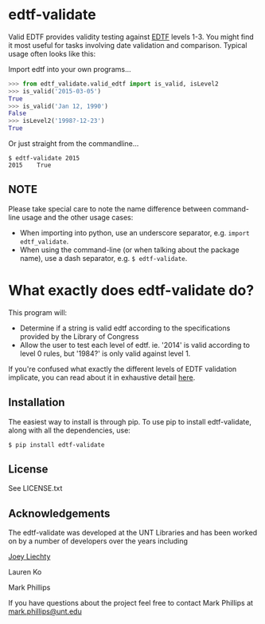 edtf-validate
=========================

Valid EDTF provides validity testing against [EDTF](http://www.loc.gov/standards/datetime/pre-submission.html)
levels 1-3. You might find it most useful for tasks involving date validation and comparison. Typical usage often looks like this:

Import edtf into your own programs...

```python
>>> from edtf_validate.valid_edtf import is_valid, isLevel2
>>> is_valid('2015-03-05')
True
>>> is_valid('Jan 12, 1990')
False
>>> isLevel2('1998?-12-23')
True
```

Or just straight from the commandline...

```console
$ edtf-validate 2015
2015	True
```

NOTE
----

Please take special care to note the name difference between command-line usage and the other usage cases:

* When importing into python, use an underscore separator, e.g. `import edtf_validate`.
* When using the command-line (or when talking about the package name), use a dash separator, e.g. `$ edtf-validate`.

What exactly does edtf-validate do?
===============================================

This program will:

* Determine if a string is valid edtf according to the specifications provided by the Library of Congress
* Allow the user to test each level of edtf.
  ie. '2014' is valid according to level 0 rules, but '1984?' is only valid against level 1.

If you're confused what exactly the different levels of EDTF validation implicate, you can read about it in exhaustive detail [here](http://www.loc.gov/standards/datetime/pre-submission.html).


Installation
------------

The easiest way to install is through pip. To use pip to install edtf-validate, along with all the dependencies, use:

```console
$ pip install edtf-validate
```


License
-------

See LICENSE.txt


Acknowledgements
----------------

The edtf-validate was developed at the UNT Libraries and has been worked on by a number of developers over the years including

[Joey Liechty](https://github.com/yeahdef)

Lauren Ko  

Mark Phillips  

If you have questions about the project feel free to contact Mark Phillips at mark.phillips@unt.edu
